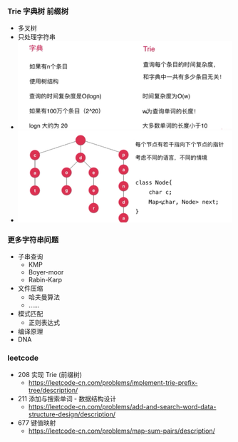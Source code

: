 ### Trie 字典树 前缀树
- 多叉树
- 只处理字符串
- ![image](imgs/TIM截图20180823144826.png)
- ![image](imgs/TIM截图20180823145229.png)

### 更多字符串问题
- 子串查询
    - KMP
    - Boyer-moor
    - Rabin-Karp
- 文件压缩
    - 哈夫曼算法
    - ……
- 模式匹配
    - 正则表达式
- 编译原理
- DNA

### leetcode
- 208 实现 Trie (前缀树)
    - https://leetcode-cn.com/problems/implement-trie-prefix-tree/description/
- 211 添加与搜索单词 - 数据结构设计
    - https://leetcode-cn.com/problems/add-and-search-word-data-structure-design/description/
- 677 键值映射
    - https://leetcode-cn.com/problems/map-sum-pairs/description/